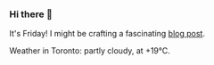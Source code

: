 ### Hi there :wave:

It's Friday! I might be crafting a fascinating [blog post](https://benjaminwuethrich.dev).

Weather in Toronto: partly cloudy, at +19°C.
